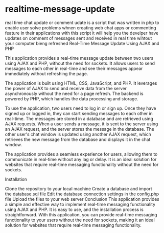 # realtime-message-update
real time chat update or comment udate is a script that was written in php to enable user solve problems whnen creating web chat apps or commenting feature in their applications with this script it will help you the develper have updates on comment of messages sent and received in real time wihtout your computer bieng refreshed 
Real-Time Message Update Using AJAX and PHP

This application provides a real-time message update between two users using AJAX and PHP, without the need for sockets. It allows users to send messages to each other in real-time and see their messages appear immediately without refreshing the page.

The application is built using HTML, CSS, JavaScript, and PHP. It leverages the power of AJAX to send and receive data from the server asynchronously without the need for a page refresh. The backend is powered by PHP, which handles the data processing and storage.

To use the application, two users need to log in or sign up. Once they have signed up or logged in, they can start sending messages to each other in real-time. The messages are stored in a database and are retrieved using AJAX requests. When a user sends a message, it is sent to the server using an AJAX request, and the server stores the message in the database. The other user's chat window is updated using another AJAX request, which retrieves the new message from the database and displays it in the chat window.

The application provides a seamless experience for users, allowing them to communicate in real-time without any lag or delay. It is an ideal solution for websites that require real-time messaging functionality without the need for sockets.

Installation

Clone the repository to your local machine
Create a database and import the database.sql file
Edit the database connection settings in the config.php file
Upload the files to your web server
Conclusion
This application provides a simple and effective way to implement real-time messaging functionality using AJAX and PHP. It is easy to use, and the installation process is straightforward. With this application, you can provide real-time messaging functionality to your users without the need for sockets, making it an ideal solution for websites that require real-time messaging functionality.
